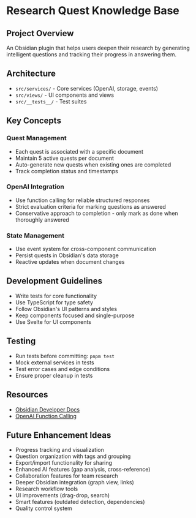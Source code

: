 # Research Quest Knowledge Base

## Project Overview

An Obsidian plugin that helps users deepen their research by generating intelligent questions and tracking their progress in answering them.

## Architecture

- `src/services/` - Core services (OpenAI, storage, events)
- `src/views/` - UI components and views
- `src/__tests__/` - Test suites

## Key Concepts

### Quest Management

- Each quest is associated with a specific document
- Maintain 5 active quests per document
- Auto-generate new quests when existing ones are completed
- Track completion status and timestamps

### OpenAI Integration

- Use function calling for reliable structured responses
- Strict evaluation criteria for marking questions as answered
- Conservative approach to completion - only mark as done when thoroughly answered

### State Management

- Use event system for cross-component communication
- Persist quests in Obsidian's data storage
- Reactive updates when document changes

## Development Guidelines

- Write tests for core functionality
- Use TypeScript for type safety
- Follow Obsidian's UI patterns and styles
- Keep components focused and single-purpose
- Use Svelte for UI components

## Testing

- Run tests before committing: `pnpm test`
- Mock external services in tests
- Test error cases and edge conditions
- Ensure proper cleanup in tests

## Resources

- [Obsidian Developer Docs](https://docs.obsidian.md/Home)
- [OpenAI Function Calling](https://platform.openai.com/docs/guides/function-calling)

## Future Enhancement Ideas

- Progress tracking and visualization
- Question organization with tags and grouping
- Export/import functionality for sharing
- Enhanced AI features (gap analysis, cross-reference)
- Collaboration features for team research
- Deeper Obsidian integration (graph view, links)
- Research workflow tools
- UI improvements (drag-drop, search)
- Smart features (outdated detection, dependencies)
- Quality control system
